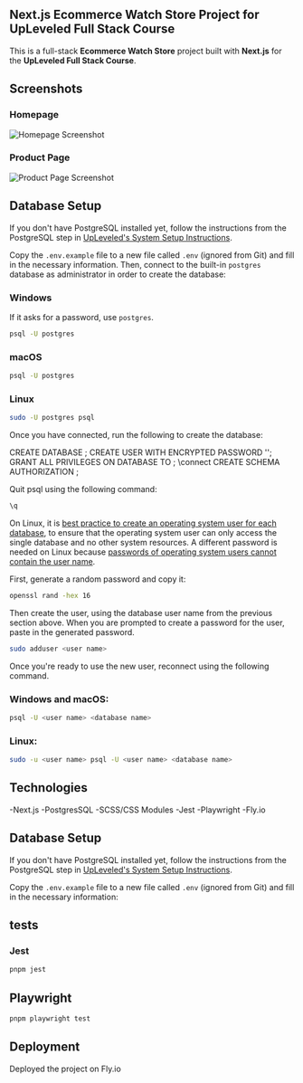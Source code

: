 ## Next.js Ecommerce Watch Store Project for UpLeveled Full Stack Course

This is a full-stack **Ecommerce Watch Store** project built with **Next.js** for the **UpLeveled Full Stack Course**.

## Screenshots

### Homepage

![Homepage Screenshot](public/images/screenshot-homepage.png)

### Product Page

![Product Page Screenshot](public/images/screenshot-product-page.png)

## Database Setup

If you don't have PostgreSQL installed yet, follow the instructions from the PostgreSQL step in [UpLeveled's System Setup Instructions](https://github.com/upleveled/system-setup/blob/master/readme.md).

Copy the `.env.example` file to a new file called `.env` (ignored from Git) and fill in the necessary information.
Then, connect to the built-in `postgres` database as administrator in order to create the database:

### Windows

If it asks for a password, use `postgres`.

```bash
psql -U postgres
```

### macOS

```bash
psql -U postgres
```

### Linux

```bash
sudo -U postgres psql
```

Once you have connected, run the following to create the database:

CREATE DATABASE <database name>;
CREATE USER <user name> WITH ENCRYPTED PASSWORD '<user password>';
GRANT ALL PRIVILEGES ON DATABASE <database name> TO <user name>;
\connect <database name>
CREATE SCHEMA <schema name> AUTHORIZATION <user name>;

Quit psql using the following command:

```bash
\q
```

On Linux, it is [best practice to create an operating system user for each database](https://docs.redhat.com/en/documentation/red_hat_enterprise_linux/9/html/configuring_and_using_database_servers/using-postgresql_configuring-and-using-database-servers#con_postgresql-users_using-postgresql), to ensure that the operating system user can only access the single database and no other system resources. A different password is needed on Linux because [passwords of operating system users cannot contain the user name](https://github.com/upleveled/system-setup/issues/74).

First, generate a random password and copy it:

```bash
openssl rand -hex 16
```

Then create the user, using the database user name from the previous section above. When you are prompted to create a password for the user, paste in the generated password.

```bash
sudo adduser <user name>
```

Once you're ready to use the new user, reconnect using the following command.

### Windows and macOS:

```bash
psql -U <user name> <database name>
```

### Linux:

```bash
sudo -u <user name> psql -U <user name> <database name>
```

## Technologies

-Next.js
-PostgresSQL
-SCSS/CSS Modules
-Jest
-Playwright
-Fly.io

## Database Setup

If you don't have PostgreSQL installed yet, follow the instructions from the PostgreSQL step in [UpLeveled's System Setup Instructions](https://github.com/upleveled/system-setup/blob/master/readme.md).

Copy the `.env.example` file to a new file called `.env` (ignored from Git) and fill in the necessary information:

## tests

### Jest

```bash
pnpm jest
```

## Playwright

```bash
pnpm playwright test
```

## Deployment

Deployed the project on Fly.io
